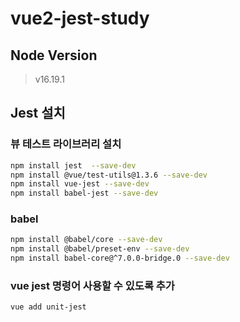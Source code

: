 # vue2-jest-study

## Node Version
> v16.19.1

## Jest 설치

### 뷰 테스트 라이브러리 설치
```bash
npm install jest  --save-dev
npm install @vue/test-utils@1.3.6 --save-dev
npm install vue-jest --save-dev
npm install babel-jest --save-dev
```

### babel
```bash
npm install @babel/core --save-dev
npm install @babel/preset-env --save-dev
npm install babel-core@^7.0.0-bridge.0 --save-dev
```

### vue jest 명령어 사용할 수 있도록 추가
```
vue add unit-jest
```